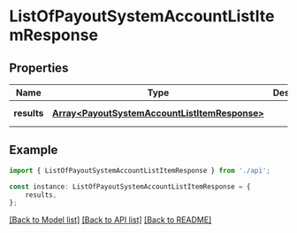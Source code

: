 # ListOfPayoutSystemAccountListItemResponse


## Properties

Name | Type | Description | Notes
------------ | ------------- | ------------- | -------------
**results** | [**Array&lt;PayoutSystemAccountListItemResponse&gt;**](PayoutSystemAccountListItemResponse.md) |  | [default to undefined]

## Example

```typescript
import { ListOfPayoutSystemAccountListItemResponse } from './api';

const instance: ListOfPayoutSystemAccountListItemResponse = {
    results,
};
```

[[Back to Model list]](../README.md#documentation-for-models) [[Back to API list]](../README.md#documentation-for-api-endpoints) [[Back to README]](../README.md)
